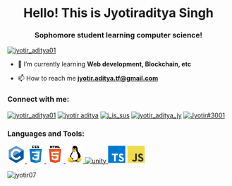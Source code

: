 <h1 align="center">Hello! This is Jyotiraditya Singh</h1>
<h3 align="center">Sophomore student learning computer science!</h3>

<p align="left"> <a href="https://twitter.com/jyotir_aditya01" target="blank"><img src="https://img.shields.io/twitter/follow/jyotir_aditya01?logo=twitter&style=for-the-badge" alt="jyotir_aditya01" /></a> </p>

- 🌱 I’m currently learning **Web development, Blockchain, etc**

- 📫 How to reach me **jyotir.aditya.tf@gmail.com**

<h3 align="left">Connect with me:</h3>
<p align="left">
<a href="https://twitter.com/jyotir_aditya01" target="blank"><img align="center" src="https://raw.githubusercontent.com/rahuldkjain/github-profile-readme-generator/master/src/images/icons/Social/twitter.svg" alt="jyotir_aditya01" height="30" width="40" /></a>
<a href="https://linkedin.com/in/jyotir aditya" target="blank"><img align="center" src="https://raw.githubusercontent.com/rahuldkjain/github-profile-readme-generator/master/src/images/icons/Social/linked-in-alt.svg" alt="jyotir aditya" height="30" width="40" /></a>
<a href="https://instagram.com/j_is_sus" target="blank"><img align="center" src="https://raw.githubusercontent.com/rahuldkjain/github-profile-readme-generator/master/src/images/icons/Social/instagram.svg" alt="j_is_sus" height="30" width="40" /></a>
<a href="https://www.hackerrank.com/jyotir_aditya_jy" target="blank"><img align="center" src="https://raw.githubusercontent.com/rahuldkjain/github-profile-readme-generator/master/src/images/icons/Social/hackerrank.svg" alt="jyotir_aditya_jy" height="30" width="40" /></a>
<a href="https://discord.gg/Jyotir#3001" target="blank"><img align="center" src="https://raw.githubusercontent.com/rahuldkjain/github-profile-readme-generator/master/src/images/icons/Social/discord.svg" alt="Jyotir#3001" height="30" width="40" /></a>
</p>

<h3 align="left">Languages and Tools:</h3>
<p align="left"> <a href="https://www.cprogramming.com/" target="_blank" rel="noreferrer"> <img src="https://raw.githubusercontent.com/devicons/devicon/master/icons/c/c-original.svg" alt="c" width="40" height="40"/> </a> <a href="https://www.w3schools.com/css/" target="_blank" rel="noreferrer"> <img src="https://raw.githubusercontent.com/devicons/devicon/master/icons/css3/css3-original-wordmark.svg" alt="css3" width="40" height="40"/> </a> 
<a href="https://www.w3.org/html/" target="_blank" rel="noreferrer"> <img src="https://raw.githubusercontent.com/devicons/devicon/master/icons/html5/html5-original-wordmark.svg" alt="html5" width="40" height="40"/> </a> 
<a href="https://www.linux.org/" target="_blank" rel="noreferrer"> <img src="https://raw.githubusercontent.com/devicons/devicon/master/icons/linux/linux-original.svg" alt="linux" width="40" height="40"/> </a> <a href="https://unity.com/" target="_blank" rel="noreferrer"> <img src="https://www.vectorlogo.zone/logos/unity3d/unity3d-icon.svg" alt="unity" width="40" height="40"/> </a> 
<a herf="https://www.typescriptlang.org/" target="_blank" rel="noreferrer"> <img src="https://github.com/devicons/devicon/blob/master/icons/typescript/typescript-original.svg" alt="typescript" width="40" height="40" /> </a>
<a herf="https://www.java.com/en/" target="_blank" rel="noreferrer"> <img src="https://github.com/devicons/devicon/blob/master/icons/javascript/javascript-original.svg" alt="Java" width="40" height="40" /> </a>
</p>

<p><img align="center" src="https://github-readme-stats.vercel.app/api/top-langs?username=jyotir07&show_icons=true&locale=en&layout=compact" alt="jyotir07" /></p>
